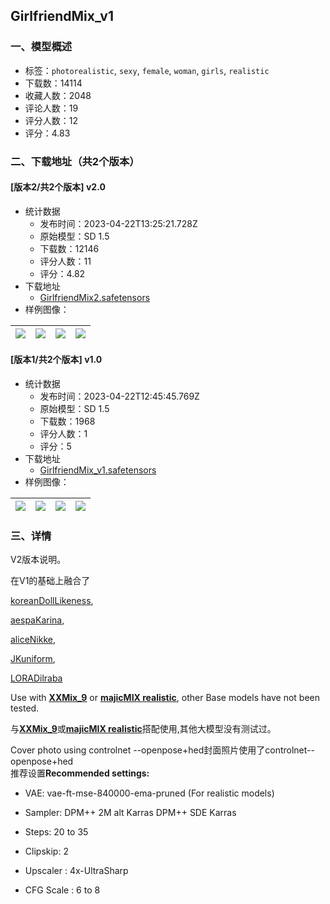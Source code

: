## GirlfriendMix_v1
### 一、模型概述

- 标签：`photorealistic`, `sexy`, `female`, `woman`, `girls`, `realistic`
- 下载数：14114
- 收藏人数：2048
- 评论人数：19
- 评分人数：12
- 评分：4.83

### 二、下载地址（共2个版本）

#### [版本2/共2个版本] v2.0

- 统计数据
  - 发布时间：2023-04-22T13:25:21.728Z
  - 原始模型：SD 1.5
  - 下载数：12146
  - 评分人数：11
  - 评分：4.82
- 下载地址
  - [GirlfriendMix2.safetensors](https://civitai.com/api/download/models/52340)
- 样例图像：

| <img src="https://image.civitai.com/xG1nkqKTMzGDvpLrqFT7WA/cb6f7c73-e108-4e27-69a3-32cc86128100/width=450/564114.jpeg" /> | <img src="https://image.civitai.com/xG1nkqKTMzGDvpLrqFT7WA/6f82e6b1-ee0b-4158-17a0-72db087e0800/width=450/566577.jpeg" /> | <img src="https://image.civitai.com/xG1nkqKTMzGDvpLrqFT7WA/a45e58a5-69fb-4b39-b7fb-73103d82e100/width=450/564119.jpeg" /> | <img src="https://image.civitai.com/xG1nkqKTMzGDvpLrqFT7WA/bdb36790-ff88-4424-7180-7109e2b66600/width=450/564116.jpeg" /> |
| ---- | ---- | ---- | ---- |

#### [版本1/共2个版本] v1.0

- 统计数据
  - 发布时间：2023-04-22T12:45:45.769Z
  - 原始模型：SD 1.5
  - 下载数：1968
  - 评分人数：1
  - 评分：5
- 下载地址
  - [GirlfriendMix_v1.safetensors](https://civitai.com/api/download/models/50082)
- 样例图像：

| <img src="https://image.civitai.com/xG1nkqKTMzGDvpLrqFT7WA/f09224ed-364e-4d67-d1e1-061e95a47a00/width=450/538667.jpeg" /> | <img src="https://image.civitai.com/xG1nkqKTMzGDvpLrqFT7WA/1b6887dc-8caa-40dd-83b6-532c55488b00/width=450/544284.jpeg" /> | <img src="https://image.civitai.com/xG1nkqKTMzGDvpLrqFT7WA/890f089e-dc9b-42ed-e767-6fa30f349100/width=450/544293.jpeg" /> | <img src="https://image.civitai.com/xG1nkqKTMzGDvpLrqFT7WA/5ffc6a5f-d925-4a92-066e-f77095b14700/width=450/538688.jpeg" /> |
| ---- | ---- | ---- | ---- |


### 三、详情
<p>V2版本说明。</p><p>在V1的基础上融合了</p><p><a target="_blank" rel="ugc" href="https://civitai.com/models/24372/koreandolllikenessv15">koreanDollLikeness</a>,</p><p><a target="_blank" rel="ugc" href="https://civitai.com/models/13125/aespa-karina">aespaKarina</a>,</p><p><a target="_blank" rel="ugc" href="https://civitai.com/models/7563/alice-nikke">aliceNikke</a>,</p><p><a target="_blank" rel="ugc" href="https://civitai.com/models/44907/jk-uniform">JKuniform</a>,</p><p><a target="_blank" rel="ugc" href="https://civitai.com/models/44907/jk-uniform">LORADilraba</a></p><p>Use with <a target="_blank" rel="ugc" href="https://civitai.com/models/47274/xxmix9"><strong><u>XXMix_9</u></strong></a> or <a target="_blank" rel="ugc" href="https://civitai.com/models/43331/majicmix-realistic"><strong><u>majicMIX realistic</u></strong></a>, other Base models have not been tested.</p><p>与<a target="_blank" rel="ugc" href="https://civitai.com/models/47274/xxmix9"><strong><u>XXMix_9</u></strong></a>或<a target="_blank" rel="ugc" href="https://civitai.com/models/43331/majicmix-realistic"><strong><u>majicMIX realistic</u></strong></a>搭配使用,其他大模型没有测试过。</p><p>Cover photo using controlnet --openpose+hed封面照片使用了controlnet--openpose+hed<br />推荐设置<strong>Recommended settings:</strong></p><ul><li><p>VAE: vae-ft-mse-840000-ema-pruned (For realistic models)</p></li><li><p>Sampler: DPM++ 2M alt Karras DPM++ SDE Karras</p></li><li><p>Steps: 20 to 35</p></li><li><p>Clipskip: 2</p></li><li><p>Upscaler : 4x-UltraSharp</p></li><li><p>CFG Scale : 6 to 8</p></li></ul>